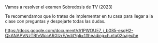 Vamos a resolver el examen Sobredosis de TV (2023)

Te recomendamos que lo trates de implementar en tu casa para llegar a la clase con preguntas y despejarte todas las dudas.

https://docs.google.com/document/d/1PWOUE7_j_b085-esgH2-QkANAPVNzTBfvWccARGIzrE/edit?pli=1#heading=h.ntq02oajeche
